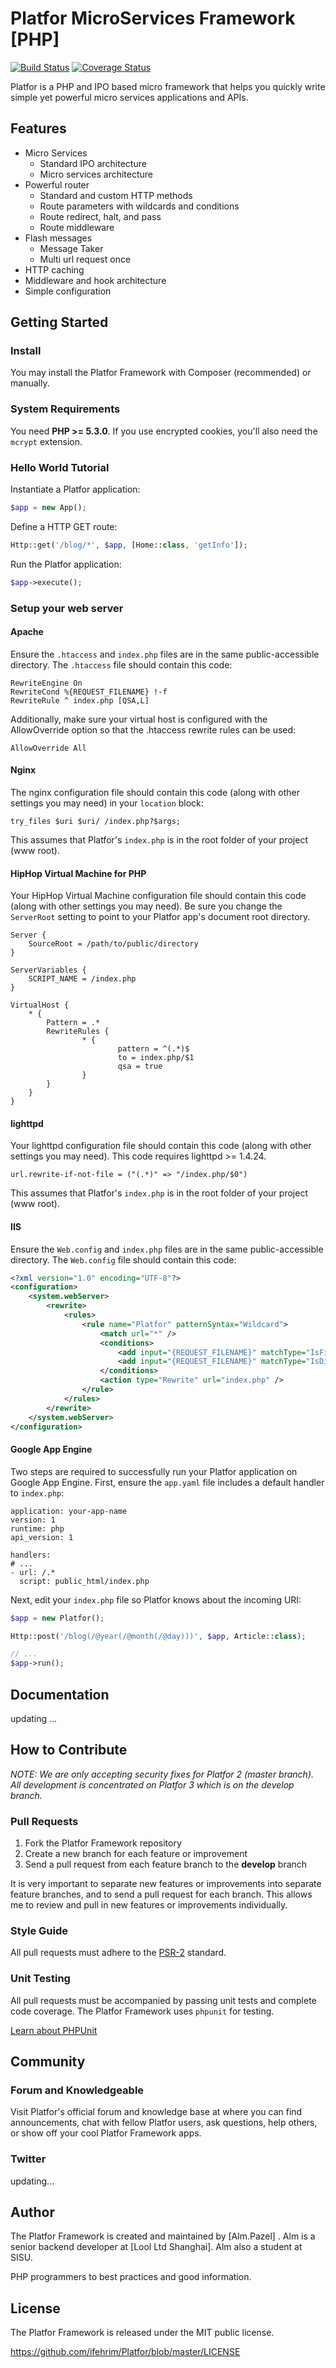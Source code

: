 # Platfor MicroServices Framework [PHP]

[![Build Status](https://travis-ci.org/ifehrim/Platfor.svg?branch=master)](https://travis-ci.org/ifehrim/Platfor)
[![Coverage Status](https://coveralls.io/repos/github/ifehrim/Platfor/badge.svg?branch=master)](https://coveralls.io/github/ifehrim/Platfor?branch=master)

Platfor is a PHP and IPO based micro framework that helps you quickly write simple yet powerful micro services applications and APIs.

## Features


* Micro Services
    * Standard IPO architecture
    * Micro services architecture
* Powerful router
    * Standard and custom HTTP methods
    * Route parameters with wildcards and conditions
    * Route redirect, halt, and pass
    * Route middleware
* Flash messages
    * Message Taker
    * Multi url request once
* HTTP caching
* Middleware and hook architecture
* Simple configuration

## Getting Started

### Install

You may install the Platfor Framework with Composer (recommended) or manually.

### System Requirements

You need **PHP >= 5.3.0**. If you use encrypted cookies, you'll also need the `mcrypt` extension.

### Hello World Tutorial

Instantiate a Platfor application:
```php
$app = new App();
```
Define a HTTP GET route:
```php
Http::get('/blog/*', $app, [Home::class, 'getInfo']);
```
Run the Platfor application:
```php
$app->execute();
```
### Setup your web server

#### Apache

Ensure the `.htaccess` and `index.php` files are in the same public-accessible directory. The `.htaccess` file
should contain this code:
```
RewriteEngine On
RewriteCond %{REQUEST_FILENAME} !-f
RewriteRule ^ index.php [QSA,L]
```
Additionally, make sure your virtual host is configured with the AllowOverride option so that the .htaccess rewrite rules can be used:
```
AllowOverride All
```
#### Nginx

The nginx configuration file should contain this code (along with other settings you may need) in your `location` block:
```
try_files $uri $uri/ /index.php?$args;
```
This assumes that Platfor's `index.php` is in the root folder of your project (www root).

#### HipHop Virtual Machine for PHP

Your HipHop Virtual Machine configuration file should contain this code (along with other settings you may need).
Be sure you change the `ServerRoot` setting to point to your Platfor app's document root directory.
```
Server {
    SourceRoot = /path/to/public/directory
}

ServerVariables {
    SCRIPT_NAME = /index.php
}

VirtualHost {
    * {
        Pattern = .*
        RewriteRules {
                * {
                        pattern = ^(.*)$
                        to = index.php/$1
                        qsa = true
                }
        }
    }
}
```
#### lighttpd ####

Your lighttpd configuration file should contain this code (along with other settings you may need). This code requires
lighttpd >= 1.4.24.
```
url.rewrite-if-not-file = ("(.*)" => "/index.php/$0")
```
This assumes that Platfor's `index.php` is in the root folder of your project (www root).

#### IIS

Ensure the `Web.config` and `index.php` files are in the same public-accessible directory. The `Web.config` file should contain this code:
```xml
<?xml version="1.0" encoding="UTF-8"?>
<configuration>
    <system.webServer>
        <rewrite>
            <rules>
                <rule name="Platfor" patternSyntax="Wildcard">
                    <match url="*" />
                    <conditions>
                        <add input="{REQUEST_FILENAME}" matchType="IsFile" negate="true" />
                        <add input="{REQUEST_FILENAME}" matchType="IsDirectory" negate="true" />
                    </conditions>
                    <action type="Rewrite" url="index.php" />
                </rule>
            </rules>
        </rewrite>
    </system.webServer>
</configuration>
```
#### Google App Engine

Two steps are required to successfully run your Platfor application on Google App Engine. First, ensure the `app.yaml` file includes a default handler to `index.php`:
```
application: your-app-name
version: 1
runtime: php
api_version: 1

handlers:
# ...
- url: /.*
  script: public_html/index.php
```
Next, edit your `index.php` file so Platfor knows about the incoming URI:
```php
$app = new Platfor();

Http::post('/blog(/@year(/@month(/@day)))', $app, Article::class);

// ...
$app->run();
```
   
## Documentation

updating ...

## How to Contribute


*NOTE: We are only accepting security fixes for Platfor 2 (master branch). All development is concentrated on Platfor 3 which is on the develop branch.*


### Pull Requests

1. Fork the Platfor Framework repository
2. Create a new branch for each feature or improvement
3. Send a pull request from each feature branch to the **develop** branch

It is very important to separate new features or improvements into separate feature branches, and to send a pull
request for each branch. This allows me to review and pull in new features or improvements individually.

### Style Guide

All pull requests must adhere to the [PSR-2](https://github.com/php-fig/fig-standards/blob/master/accepted/PSR-2-coding-style-guide.md) standard.

### Unit Testing

All pull requests must be accompanied by passing unit tests and complete code coverage. The Platfor Framework uses
`phpunit` for testing.

[Learn about PHPUnit](https://github.com/sebastianbergmann/phpunit/)

## Community

### Forum and Knowledgeable

Visit Platfor's official forum and knowledge base at <Platforframework> where you can find announcements,
chat with fellow Platfor users, ask questions, help others, or show off your cool Platfor Framework apps.

### Twitter

updating...

## Author

The Platfor Framework is created and maintained by [Alm.Pazel] . Alm is a senior
backend developer at [Lool Ltd Shanghai]. Alm also a student at SISU.

PHP programmers to best practices and good information.

## License

The Platfor Framework is released under the MIT public license.

<https://github.com/ifehrim/Platfor/blob/master/LICENSE>
